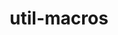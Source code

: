 ---
title: "util-macros"
layout: cache
categories: [package, develop-2024-06-02]
meta: {"versions": ["1.20.1"], "compilers": ["cce@=15.0.1", "gcc@=10.2.1", "gcc@=10.3.0", "gcc@=11.1.0", "gcc@=11.4.0", "gcc@=12.3.0", "gcc@=7.3.1", "gcc@=7.5.0", "gcc@=9.4.0", "intel@=2021.10.0", "oneapi@=2024.0.0"], "oss": ["amzn2", "centos7", "rhel8", "sle_hpc15", "ubuntu18.04", "ubuntu20.04", "ubuntu22.04"], "platforms": ["linux"], "targets": ["aarch64", "neoverse_n1", "neoverse_v1", "neoverse_v2", "ppc64le", "x86_64_v3", "x86_64_v4", "zen4"], "stacks": ["aws-isc", "aws-isc-aarch64", "aws-pcluster-neoverse_v1", "aws-pcluster-x86_64_v4", "build_systems", "data-vis-sdk", "developer-tools", "developer-tools-manylinux2014", "e4s", "e4s-cray-rhel", "e4s-cray-sles", "e4s-neoverse-v2", "e4s-neoverse_v1", "e4s-oneapi", "e4s-power", "e4s-rocm-external", "ml-linux-x86_64-cpu", "ml-linux-x86_64-cuda", "radiuss", "radiuss-aws", "radiuss-aws-aarch64", "root", "tutorial"], "num_specs": 18, "num_specs_by_stack": {"radiuss-aws-aarch64": 2, "root": 18, "aws-isc-aarch64": 2, "aws-pcluster-neoverse_v1": 2, "aws-isc": 1, "radiuss-aws": 1, "e4s-cray-rhel": 1, "aws-pcluster-x86_64_v4": 2, "developer-tools-manylinux2014": 1, "e4s-power": 1, "e4s-cray-sles": 1, "radiuss": 1, "build_systems": 1, "developer-tools": 1, "data-vis-sdk": 1, "e4s-neoverse_v1": 1, "e4s-neoverse-v2": 1, "tutorial": 2, "e4s": 1, "ml-linux-x86_64-cpu": 1, "ml-linux-x86_64-cuda": 1, "e4s-rocm-external": 1, "e4s-oneapi": 1}}
spec_details: [{"hash": "yxsqocodc3kf567snr4yaxxup24pja5s", "compiler": "gcc@=7.3.1", "versions": ["1.20.1"], "os": "amzn2", "platform": "linux", "target": "aarch64", "variants": ["build_system=autotools"], "stacks": ["radiuss-aws-aarch64", "root", "aws-isc-aarch64"], "size": "-", "tarball": "https://binaries.spack.io/releases/develop-2024-06-02/build_cache/linux-amzn2-aarch64/gcc-7.3.1/util-macros-1.20.1/linux-amzn2-aarch64-gcc-7.3.1-util-macros-1.20.1-yxsqocodc3kf567snr4yaxxup24pja5s.spack"}, {"hash": "jodrz635buncwng4yoiwvvcvdjsybkoq", "compiler": "gcc@=7.3.1", "versions": ["1.20.1"], "os": "amzn2", "platform": "linux", "target": "neoverse_n1", "variants": ["build_system=autotools"], "stacks": ["radiuss-aws-aarch64", "root", "aws-isc-aarch64"], "size": "-", "tarball": "https://binaries.spack.io/releases/develop-2024-06-02/build_cache/linux-amzn2-neoverse_n1/gcc-7.3.1/util-macros-1.20.1/linux-amzn2-neoverse_n1-gcc-7.3.1-util-macros-1.20.1-jodrz635buncwng4yoiwvvcvdjsybkoq.spack"}, {"hash": "engdeo5iv2ltt4hmmhsa45mvirb4pfwp", "compiler": "gcc@=12.3.0", "versions": ["1.20.1"], "os": "amzn2", "platform": "linux", "target": "neoverse_n1", "variants": ["build_system=autotools"], "stacks": ["aws-pcluster-neoverse_v1", "root"], "size": "-", "tarball": "https://binaries.spack.io/releases/develop-2024-06-02/build_cache/linux-amzn2-neoverse_n1/gcc-12.3.0/util-macros-1.20.1/linux-amzn2-neoverse_n1-gcc-12.3.0-util-macros-1.20.1-engdeo5iv2ltt4hmmhsa45mvirb4pfwp.spack"}, {"hash": "tvqj7m7jw6wtdbil3a2dzrrdwbkagzna", "compiler": "gcc@=12.3.0", "versions": ["1.20.1"], "os": "amzn2", "platform": "linux", "target": "neoverse_v1", "variants": ["build_system=autotools"], "stacks": ["aws-pcluster-neoverse_v1", "root"], "size": "-", "tarball": "https://binaries.spack.io/releases/develop-2024-06-02/build_cache/linux-amzn2-neoverse_v1/gcc-12.3.0/util-macros-1.20.1/linux-amzn2-neoverse_v1-gcc-12.3.0-util-macros-1.20.1-tvqj7m7jw6wtdbil3a2dzrrdwbkagzna.spack"}, {"hash": "hwolucmhkojqia42knnfomfstozn4o2t", "compiler": "gcc@=7.3.1", "versions": ["1.20.1"], "os": "amzn2", "platform": "linux", "target": "x86_64_v3", "variants": ["build_system=autotools"], "stacks": ["aws-isc", "root", "radiuss-aws"], "size": "-", "tarball": "https://binaries.spack.io/releases/develop-2024-06-02/build_cache/linux-amzn2-x86_64_v3/gcc-7.3.1/util-macros-1.20.1/linux-amzn2-x86_64_v3-gcc-7.3.1-util-macros-1.20.1-hwolucmhkojqia42knnfomfstozn4o2t.spack"}, {"hash": "uoggoixqcd4hug2disdm6hzpomeujki4", "compiler": "cce@=15.0.1", "versions": ["1.20.1"], "os": "rhel8", "platform": "linux", "target": "zen4", "variants": ["build_system=autotools"], "stacks": ["e4s-cray-rhel", "root"], "size": "-", "tarball": "https://binaries.spack.io/releases/develop-2024-06-02/build_cache/linux-rhel8-zen4/cce-15.0.1/util-macros-1.20.1/linux-rhel8-zen4-cce-15.0.1-util-macros-1.20.1-uoggoixqcd4hug2disdm6hzpomeujki4.spack"}, {"hash": "ri7vv3sshbq5chxkty3hgxwlqbz772fu", "compiler": "intel@=2021.10.0", "versions": ["1.20.1"], "os": "amzn2", "platform": "linux", "target": "x86_64_v3", "variants": ["build_system=autotools"], "stacks": ["aws-pcluster-x86_64_v4", "root"], "size": "-", "tarball": "https://binaries.spack.io/releases/develop-2024-06-02/build_cache/linux-amzn2-x86_64_v3/intel-2021.10.0/util-macros-1.20.1/linux-amzn2-x86_64_v3-intel-2021.10.0-util-macros-1.20.1-ri7vv3sshbq5chxkty3hgxwlqbz772fu.spack"}, {"hash": "5mo6gam5pauir3vxnt5wgig4ykxinvj2", "compiler": "intel@=2021.10.0", "versions": ["1.20.1"], "os": "amzn2", "platform": "linux", "target": "x86_64_v4", "variants": ["build_system=autotools"], "stacks": ["aws-pcluster-x86_64_v4", "root"], "size": "-", "tarball": "https://binaries.spack.io/releases/develop-2024-06-02/build_cache/linux-amzn2-x86_64_v4/intel-2021.10.0/util-macros-1.20.1/linux-amzn2-x86_64_v4-intel-2021.10.0-util-macros-1.20.1-5mo6gam5pauir3vxnt5wgig4ykxinvj2.spack"}, {"hash": "mwn6wowqnb54vcm46a5r7evxevjvmeh3", "compiler": "gcc@=10.2.1", "versions": ["1.20.1"], "os": "centos7", "platform": "linux", "target": "x86_64_v3", "variants": ["build_system=autotools"], "stacks": ["developer-tools-manylinux2014", "root"], "size": "-", "tarball": "https://binaries.spack.io/releases/develop-2024-06-02/build_cache/linux-centos7-x86_64_v3/gcc-10.2.1/util-macros-1.20.1/linux-centos7-x86_64_v3-gcc-10.2.1-util-macros-1.20.1-mwn6wowqnb54vcm46a5r7evxevjvmeh3.spack"}, {"hash": "br74aeasqhtm4zkdwhfymt32z4m54ebu", "compiler": "gcc@=9.4.0", "versions": ["1.20.1"], "os": "ubuntu20.04", "platform": "linux", "target": "ppc64le", "variants": ["build_system=autotools"], "stacks": ["e4s-power", "root"], "size": "-", "tarball": "https://binaries.spack.io/releases/develop-2024-06-02/build_cache/linux-ubuntu20.04-ppc64le/gcc-9.4.0/util-macros-1.20.1/linux-ubuntu20.04-ppc64le-gcc-9.4.0-util-macros-1.20.1-br74aeasqhtm4zkdwhfymt32z4m54ebu.spack"}, {"hash": "5zwvipk5b7cxid222ubvzvgatacig33h", "compiler": "gcc@=10.3.0", "versions": ["1.20.1"], "os": "sle_hpc15", "platform": "linux", "target": "x86_64_v4", "variants": ["build_system=autotools"], "stacks": ["e4s-cray-sles", "root"], "size": "-", "tarball": "https://binaries.spack.io/releases/develop-2024-06-02/build_cache/linux-sle_hpc15-x86_64_v4/gcc-10.3.0/util-macros-1.20.1/linux-sle_hpc15-x86_64_v4-gcc-10.3.0-util-macros-1.20.1-5zwvipk5b7cxid222ubvzvgatacig33h.spack"}, {"hash": "hvlxzjvf3o7nsptdlvxfsezpui2crv3o", "compiler": "gcc@=7.5.0", "versions": ["1.20.1"], "os": "ubuntu18.04", "platform": "linux", "target": "x86_64_v3", "variants": ["build_system=autotools"], "stacks": ["radiuss", "build_systems", "root", "developer-tools"], "size": "-", "tarball": "https://binaries.spack.io/releases/develop-2024-06-02/build_cache/linux-ubuntu18.04-x86_64_v3/gcc-7.5.0/util-macros-1.20.1/linux-ubuntu18.04-x86_64_v3-gcc-7.5.0-util-macros-1.20.1-hvlxzjvf3o7nsptdlvxfsezpui2crv3o.spack"}, {"hash": "qbgiah7nivf6wgcoaucdc5faribs7vx3", "compiler": "gcc@=11.1.0", "versions": ["1.20.1"], "os": "ubuntu20.04", "platform": "linux", "target": "x86_64_v3", "variants": ["build_system=autotools"], "stacks": ["root", "data-vis-sdk"], "size": "-", "tarball": "https://binaries.spack.io/releases/develop-2024-06-02/build_cache/linux-ubuntu20.04-x86_64_v3/gcc-11.1.0/util-macros-1.20.1/linux-ubuntu20.04-x86_64_v3-gcc-11.1.0-util-macros-1.20.1-qbgiah7nivf6wgcoaucdc5faribs7vx3.spack"}, {"hash": "fvjsm6q27ypvwfvdjuspw74tk3dkjozp", "compiler": "gcc@=11.4.0", "versions": ["1.20.1"], "os": "ubuntu22.04", "platform": "linux", "target": "neoverse_v1", "variants": ["build_system=autotools"], "stacks": ["e4s-neoverse_v1", "root"], "size": "-", "tarball": "https://binaries.spack.io/releases/develop-2024-06-02/build_cache/linux-ubuntu22.04-neoverse_v1/gcc-11.4.0/util-macros-1.20.1/linux-ubuntu22.04-neoverse_v1-gcc-11.4.0-util-macros-1.20.1-fvjsm6q27ypvwfvdjuspw74tk3dkjozp.spack"}, {"hash": "jsqkfmaz4cplaz5fgf5pp4llkpnxpsdm", "compiler": "gcc@=11.4.0", "versions": ["1.20.1"], "os": "ubuntu22.04", "platform": "linux", "target": "neoverse_v2", "variants": ["build_system=autotools"], "stacks": ["e4s-neoverse-v2", "root"], "size": "-", "tarball": "https://binaries.spack.io/releases/develop-2024-06-02/build_cache/linux-ubuntu22.04-neoverse_v2/gcc-11.4.0/util-macros-1.20.1/linux-ubuntu22.04-neoverse_v2-gcc-11.4.0-util-macros-1.20.1-jsqkfmaz4cplaz5fgf5pp4llkpnxpsdm.spack"}, {"hash": "eu34nvit4rp6smy6i77ziw2qoscn2xcx", "compiler": "gcc@=11.4.0", "versions": ["1.20.1"], "os": "ubuntu22.04", "platform": "linux", "target": "x86_64_v3", "variants": ["build_system=autotools"], "stacks": ["tutorial", "e4s", "ml-linux-x86_64-cpu", "ml-linux-x86_64-cuda", "e4s-rocm-external", "root"], "size": "-", "tarball": "https://binaries.spack.io/releases/develop-2024-06-02/build_cache/linux-ubuntu22.04-x86_64_v3/gcc-11.4.0/util-macros-1.20.1/linux-ubuntu22.04-x86_64_v3-gcc-11.4.0-util-macros-1.20.1-eu34nvit4rp6smy6i77ziw2qoscn2xcx.spack"}, {"hash": "d7ew6y6tmgfvpzvgoogqytjmgkmtlyy5", "compiler": "oneapi@=2024.0.0", "versions": ["1.20.1"], "os": "ubuntu22.04", "platform": "linux", "target": "x86_64_v3", "variants": ["build_system=autotools"], "stacks": ["e4s-oneapi", "root"], "size": "-", "tarball": "https://binaries.spack.io/releases/develop-2024-06-02/build_cache/linux-ubuntu22.04-x86_64_v3/oneapi-2024.0.0/util-macros-1.20.1/linux-ubuntu22.04-x86_64_v3-oneapi-2024.0.0-util-macros-1.20.1-d7ew6y6tmgfvpzvgoogqytjmgkmtlyy5.spack"}, {"hash": "bm4jyx3ukzxnackeyysqlviweib6hpyz", "compiler": "gcc@=12.3.0", "versions": ["1.20.1"], "os": "ubuntu22.04", "platform": "linux", "target": "x86_64_v3", "variants": ["build_system=autotools"], "stacks": ["tutorial", "root"], "size": "-", "tarball": "https://binaries.spack.io/releases/develop-2024-06-02/build_cache/linux-ubuntu22.04-x86_64_v3/gcc-12.3.0/util-macros-1.20.1/linux-ubuntu22.04-x86_64_v3-gcc-12.3.0-util-macros-1.20.1-bm4jyx3ukzxnackeyysqlviweib6hpyz.spack"}]
---